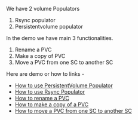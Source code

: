 We have 2 volume Populators
1. Rsync populator
2. Persistentvolume populator

In the demo we have main 3 functionalities.
1. Rename a PVC
2. Make a copy of PVC
3. Move a PVC from one SC to another SC

Here are demo or how to links -
- [How to use PersistentVolume Populator](https://github.com/shovanmaity/k8s-volume-copy/blob/main/docs/demo/01_pv_populator.md)
- [How to use Rsync Populator](https://github.com/shovanmaity/k8s-volume-copy/blob/main/docs/demo/02_rsync_populator.md)
- [How to rename a PVC](https://github.com/shovanmaity/k8s-volume-copy/blob/main/docs/demo/03_rename_volume.md)
- [How to make a copy of a PVC](https://github.com/shovanmaity/k8s-volume-copy/blob/main/docs/demo/04_copy_volume.md)
- [How to move a PVC from one SC to another SC](https://github.com/shovanmaity/k8s-volume-copy/blob/main/docs/demo/05_move_volume.md)
